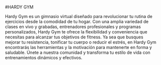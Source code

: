 #HARDY GYM

Hardy Gym es un gimnasio virtual diseñado para revolucionar tu rutina de ejercicios desde la comodidad de tu hogar. Con una amplia variedad de clases en vivo y grabadas, entrenadores profesionales y programas personalizados, Hardy Gym te ofrece la flexibilidad y conveniencia que necesitas para alcanzar tus objetivos de fitness. Ya sea que busques mejorar tu resistencia, tonificar tu cuerpo o reducir el estrés, en Hardy Gym encontrarás las herramientas y la motivación para mantenerte en forma y saludable. Únete a nuestra comunidad y transforma tu estilo de vida con entrenamientos dinámicos y efectivos.
